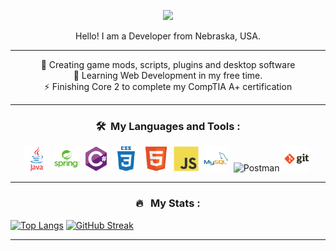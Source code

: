 <p align="center"><img src="https://media.giphy.com/media/dEvfJaOEzxl9AUSzHP/giphy.gif" width="200"/></p>

<p align="center">Hello! I am a Developer from Nebraska, USA.</p>

---

<p align="center"> 
  🔭 Creating game mods, scripts, plugins and desktop software <br/>
  🌱 Learning Web Development in my free time. <br/>
  ⚡ Finishing Core 2 to complete my CompTIA A+ certification
</p>

---

### <p align="center">🛠 &nbsp;My Languages and Tools :</p>

<p align="center">
<img src="https://github.com/devicons/devicon/blob/master/icons/java/java-original-wordmark.svg" title="Java" alt="Java" width="40" height="40"/>&nbsp;
<img src="https://github.com/devicons/devicon/blob/master/icons/spring/spring-original-wordmark.svg" title="Spring" alt="Spring" width="40" height="40"/>&nbsp;
<img src="https://github.com/devicons/devicon/blob/master/icons/csharp/csharp-original.svg" title="C#" alt="CSharp" width="40" height="40"/>&nbsp;
<img src="https://github.com/devicons/devicon/blob/master/icons/css3/css3-plain-wordmark.svg"  title="CSS3" alt="CSS" width="40" height="40"/>&nbsp;
<img src="https://github.com/devicons/devicon/blob/master/icons/html5/html5-original.svg" title="HTML5" alt="HTML" width="40" height="40"/>&nbsp;
<img src="https://github.com/devicons/devicon/blob/master/icons/javascript/javascript-original.svg" title="JavaScript" alt="JavaScript" width="40" height="40"/>&nbsp;
<img src="https://github.com/devicons/devicon/blob/master/icons/mysql/mysql-original-wordmark.svg" title="MySQL"  alt="MySQL" width="40" height="40"/>&nbsp;
<img src="https://www.vectorlogo.zone/logos/getpostman/getpostman-icon.svg" title="Postman"  alt="Postman" width="40" height="40"/>&nbsp;
<img src="https://github.com/devicons/devicon/blob/master/icons/git/git-original-wordmark.svg" title="Git" **alt="Git" width="40" height="40"/>&nbsp;
</p>

---

### <p align="center">🔥 &nbsp; My Stats :</p>
  
[![Top Langs](https://github-readme-stats.vercel.app/api/top-langs/?username=BrandoTheDev&layout=compact&theme=vision-friendly-dark&card_width=500)](https://github.com/anuraghazra/github-readme-stats)
[![GitHub Streak](http://github-readme-streak-stats.herokuapp.com?user=BrandoTheDev&theme=dark&background=000000)](https://git.io/streak-stats)

---
